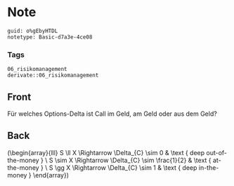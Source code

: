 # Note
```
guid: o%gEbyHTDL
notetype: Basic-d7a3e-4ce08
```

### Tags
```
06_risikomanagement
derivate::06_risikomanagement
```

## Front
Für welches Options-Delta ist Call im Geld, am Geld oder aus dem Geld?

## Back
\(\begin{array}{lll}
S \ll X \Rightarrow \Delta_{C} \sim 0 & \text { deep out-of-the-money } \\
S \sim X \Rightarrow \Delta_{C} \sim \frac{1}{2} & \text { at-the-money } \\
S  \gg X \Rightarrow \Delta_{C} \sim 1 & \text { deep in-the-money }
\end{array}\)
